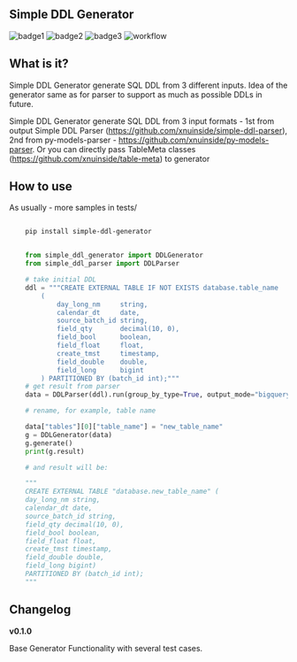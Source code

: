 ## Simple DDL Generator

![badge1](https://img.shields.io/pypi/v/simple-ddl-generator) ![badge2](https://img.shields.io/pypi/l/simple-ddl-generator) ![badge3](https://img.shields.io/pypi/pyversions/simple-ddl-generator) ![workflow](https://github.com/xnuinside/simple-ddl-generator/actions/workflows/main.yml/badge.svg)

## What is it?

Simple DDL Generator generate SQL DDL from 3 different inputs. Idea of the generator same as for parser to support as much as possible DDLs in future.

Simple DDL Generator generate SQL DDL from 3 input formats - 1st from output Simple DDL Parser (https://github.com/xnuinside/simple-ddl-parser), 2nd from py-models-parser - https://github.com/xnuinside/py-models-parser. Or you can directly pass TableMeta classes (https://github.com/xnuinside/table-meta) to generator

## How to use

As usually - more samples in tests/ 

```bash

    pip install simple-ddl-generator

```


```python

    from simple_ddl_generator import DDLGenerator
    from simple_ddl_parser import DDLParser

    # take initial DDL
    ddl = """CREATE EXTERNAL TABLE IF NOT EXISTS database.table_name
        (
            day_long_nm     string,
            calendar_dt     date,
            source_batch_id string,
            field_qty       decimal(10, 0),
            field_bool      boolean,
            field_float     float,
            create_tmst     timestamp,
            field_double    double,
            field_long      bigint
        ) PARTITIONED BY (batch_id int);"""
    # get result from parser
    data = DDLParser(ddl).run(group_by_type=True, output_mode="bigquery")

    # rename, for example, table name

    data["tables"][0]["table_name"] = "new_table_name"
    g = DDLGenerator(data)
    g.generate()
    print(g.result)

    # and result will be:

    """
    CREATE EXTERNAL TABLE "database.new_table_name" (
    day_long_nm string,
    calendar_dt date,
    source_batch_id string,
    field_qty decimal(10, 0),
    field_bool boolean,
    field_float float,
    create_tmst timestamp,
    field_double double,
    field_long bigint)
    PARTITIONED BY (batch_id int);
    """

```


## Changelog
**v0.1.0**

Base Generator Functionality with several test cases.
